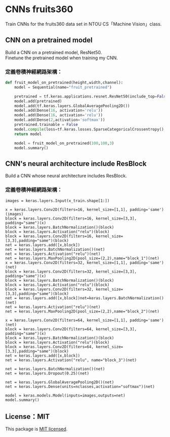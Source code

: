 # CNNs fruits360

Train CNNs for the fruits360 data set in NTOU CS「Machine Vision」class.

## CNN on a pretrained model

Build a CNN on a pretrained model, ResNet50.  
Finetune the pretrained model when training my CNN.  

### 定義卷積神經網路架構：

```python
def fruit_model_on_pretrained(height,width,channel):
    model = Sequential(name="fruit_pretrained")

    pretrained = tf.keras.applications.resnet.ResNet50(include_top=False,input_shape=(100,100,3))
    model.add(pretrained)
    model.add(tf.keras.layers.GlobalAveragePooling2D())
    model.add(Dense(16, activation='relu'))
    model.add(Dense(16, activation='relu'))
    model.add(Dense(2,activation='softmax'))
    pretrained.trainable = False
    model.compile(loss=tf.keras.losses.SparseCategoricalCrossentropy(),optimizer='adam', metrics=['accuracy'])
    return model

    model = fruit_model_on_pretrained(100,100,3)
    model.summary()
```

## CNN's neural architecture include ResBlock

Build a CNN whose neural architecture includes ResBlock.

### 定義卷積神經網路架構：

```pythob
images = keras.layers.Input(x_train.shape[1:])

x = keras.layers.Conv2D(filters=16, kernel_size=[1,1], padding='same')(images)
block = keras.layers.Conv2D(filters=16, kernel_size=[3,3], padding="same")(x)
block = keras.layers.BatchNormalization()(block)
block = keras.layers.Activation("relu")(block)
block = keras.layers.Conv2D(filters=16, kernel_size=[3,3],padding="same")(block)
net = keras.layers.add([x,block])
net = keras.layers.BatchNormalization()(net)
net = keras.layers.Activation("relu")(net)
net = keras.layers.MaxPooling2D(pool_size=(2,2),name="block_1")(net)
x = keras.layers.Conv2D(filters=32, kernel_size=[1,1], padding='same')(net)
block = keras.layers.Conv2D(filters=32, kernel_size=[3,3], padding="same")(x)
block = keras.layers.BatchNormalization()(block)
block = keras.layers.Activation("relu")(block)
block = keras.layers.Conv2D(filters=32, kernel_size=[3,3],padding="same")(block)
net = keras.layers.add([x,block])net=keras.layers.BatchNormalization()(net)
net = keras.layers.Activation("relu")(net)
net = keras.layers.MaxPooling2D(pool_size=(2,2),name="block_2")(net)

x = keras.layers.Conv2D(filters=64, kernel_size=[1,1], padding='same')(net)
block = keras.layers.Conv2D(filters=64, kernel_size=[3,3], padding="same")(x)
block = keras.layers.BatchNormalization()(block)
block = keras.layers.Activation("relu")(block)
block = keras.layers.Conv2D(filters=64, kernel_size=[3,3],padding="same")(block)
net = keras.layers.add([x,block])
net = keras.layers.Activation("relu", name="block_3")(net)

net = keras.layers.BatchNormalization()(net)
net = keras.layers.Dropout(0.25)(net)

net = keras.layers.GlobalAveragePooling2D()(net)
net = keras.layers.Dense(units=nclasses,activation="softmax")(net)

model = keras.models.Model(inputs=images,outputs=net)
model.summary()
```

## License：MIT

This package is [MIT licensed](https://github.com/5j54d93/CNNs-fruits360/blob/main/LICENSE).
